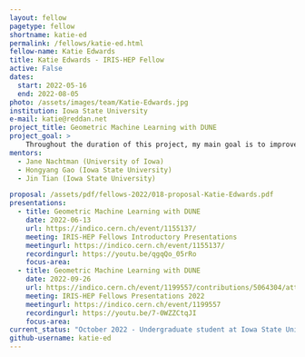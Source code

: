 ```yaml
---
layout: fellow
pagetype: fellow
shortname: katie-ed
permalink: /fellows/katie-ed.html
fellow-name: Katie Edwards
title: Katie Edwards - IRIS-HEP Fellow
active: False
dates:
  start: 2022-05-16
  end: 2022-08-05
photo: /assets/images/team/Katie-Edwards.jpg
institution: Iowa State University
e-mail: katie@reddan.net
project_title: Geometric Machine Learning with DUNE
project_goal: >
    Throughout the duration of this project, my main goal is to improve tracking algorithms used in geometric machine learning experiments for the DUNE project. In addition, I will compare the DUNE results found from geometric machine learning and compare them with results using CNN reconstruction.
mentors:
  - Jane Nachtman (University of Iowa)
  - Hongyang Gao (Iowa State University)
  - Jin Tian (Iowa State University)

proposal: /assets/pdf/fellows-2022/018-proposal-Katie-Edwards.pdf
presentations:
  - title: Geometric Machine Learning with DUNE
    date: 2022-06-13
    url: https://indico.cern.ch/event/1155137/
    meeting: IRIS-HEP Fellows Introductory Presentations
    meetingurl: https://indico.cern.ch/event/1155137/
    recordingurl: https://youtu.be/qgqQo_05rRo
    focus-area:
  - title: Geometric Machine Learning with DUNE
    date: 2022-09-26
    url: https://indico.cern.ch/event/1199557/contributions/5064304/attachments/2516262/4326110/Katie%20Edwards%20-%20Optimization%20of%20Machine%20Learning%20Algorithms.pdf
    meeting: IRIS-HEP Fellows Presentations 2022
    meetingurl: https://indico.cern.ch/event/1199557
    recordingurl: https://youtu.be/7-0WZZCtqJI
    focus-area: 
current_status: "October 2022 - Undergraduate student at Iowa State University"
github-username: katie-ed
---
```

